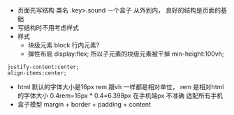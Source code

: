 - 页面先写结构
类名 .key>.sound    一个盒子
从外到内，
良好的结构是页面的基础
- 写结构时不用考虑样式
- 样式
    - 块级元素 block
    行内元素?
    - 弹性布局
    display:flex;
    所以子元素的块级元素被干掉
    min-height:100vh;   
<!-- 1vh = 视口高度的1%  1vw = 视口宽度的1%-->
    justify-content:center;
    align-items:center;
- html 默认的字体大小是16px
  rem 跟vh 一样都是相对单位，
  rem 是相对html的字体大小
  0.4rem=16px * 0.4=6.398px
  在手机端px 不准确 适配所有手机
- 盒子模型
margin + border + padding + content


